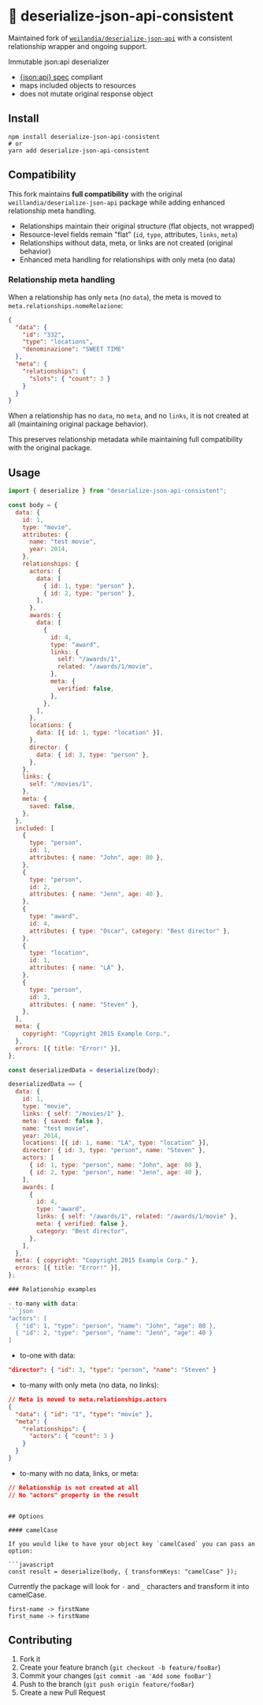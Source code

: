 # 🥣 deserialize-json-api-consistent

Maintained fork of [`weilandia/deserialize-json-api`](https://github.com/weilandia/deserialize-json-api) with a consistent relationship wrapper and ongoing support.

Immutable json:api deserializer

- [{json:api} spec](https://jsonapi.org/) compliant
- maps included objects to resources
- does not mutate original response object

## Install

```
npm install deserialize-json-api-consistent
# or
yarn add deserialize-json-api-consistent
```

## Compatibility

This fork maintains **full compatibility** with the original `weillandia/deserialize-json-api` package while adding enhanced relationship meta handling.

- Relationships maintain their original structure (flat objects, not wrapped)
- Resource-level fields remain "flat" (`id`, `type`, attributes, `links`, `meta`)
- Relationships without data, meta, or links are not created (original behavior)
- Enhanced meta handling for relationships with only meta (no data)

### Relationship meta handling

When a relationship has only `meta` (no `data`), the meta is moved to `meta.relationships.nomeRelazione`:

```json
{
  "data": {
    "id": "332",
    "type": "locations",
    "denominazione": "SWEET TIME"
  },
  "meta": {
    "relationships": {
      "slots": { "count": 3 }
    }
  }
}
```

When a relationship has no `data`, no `meta`, and no `links`, it is not created at all (maintaining original package behavior).

This preserves relationship metadata while maintaining full compatibility with the original package.

## Usage

```js
import { deserialize } from "deserialize-json-api-consistent";

const body = {
  data: {
    id: 1,
    type: "movie",
    attributes: {
      name: "test movie",
      year: 2014,
    },
    relationships: {
      actors: {
        data: [
          { id: 1, type: "person" },
          { id: 2, type: "person" },
        ],
      },
      awards: {
        data: [
          {
            id: 4,
            type: "award",
            links: {
              self: "/awards/1",
              related: "/awards/1/movie",
            },
            meta: {
              verified: false,
            },
          },
        ],
      },
      locations: {
        data: [{ id: 1, type: "location" }],
      },
      director: {
        data: { id: 3, type: "person" },
      },
    },
    links: {
      self: "/movies/1",
    },
    meta: {
      saved: false,
    },
  },
  included: [
    {
      type: "person",
      id: 1,
      attributes: { name: "John", age: 80 },
    },
    {
      type: "person",
      id: 2,
      attributes: { name: "Jenn", age: 40 },
    },
    {
      type: "award",
      id: 4,
      attributes: { type: "Oscar", category: "Best director" },
    },
    {
      type: "location",
      id: 1,
      attributes: { name: "LA" },
    },
    {
      type: "person",
      id: 3,
      attributes: { name: "Steven" },
    },
  ],
  meta: {
    copyright: "Copyright 2015 Example Corp.",
  },
  errors: [{ title: "Error!" }],
};

const deserializedData = deserialize(body);

deserializedData == {
  data: {
    id: 1,
    type: "movie",
    links: { self: "/movies/1" },
    meta: { saved: false },
    name: "test movie",
    year: 2014,
    locations: [{ id: 1, name: "LA", type: "location" }],
    director: { id: 3, type: "person", name: "Steven" },
    actors: [
      { id: 1, type: "person", name: "John", age: 80 },
      { id: 2, type: "person", name: "Jenn", age: 40 },
    ],
    awards: [
      {
        id: 4,
        type: "award",
        links: { self: "/awards/1", related: "/awards/1/movie" },
        meta: { verified: false },
        category: "Best director",
      },
    ],
  },
  meta: { copyright: "Copyright 2015 Example Corp." },
  errors: [{ title: "Error!" }],
};

### Relationship examples

- to-many with data:
```json
"actors": [
  { "id": 1, "type": "person", "name": "John", "age": 80 },
  { "id": 2, "type": "person", "name": "Jenn", "age": 40 }
]
```

- to-one with data:
```json
"director": { "id": 3, "type": "person", "name": "Steven" }
```

- to-many with only meta (no data, no links):
```json
// Meta is moved to meta.relationships.actors
{
  "data": { "id": "1", "type": "movie" },
  "meta": {
    "relationships": {
      "actors": { "count": 3 }
    }
  }
}
```

- to-many with no data, links, or meta:
```json
// Relationship is not created at all
// No "actors" property in the result
```
```

## Options

#### camelCase

If you would like to have your object key `camelCased` you can pass an option:

```javascript
const result = deserialize(body, { transformKeys: "camelCase" });
```

Currently the package will look for `-` and `_` characters and transform it into camelCase.

```
first-name -> firstName
first_name -> firstName
```

## Contributing

1. Fork it
2. Create your feature branch (`git checkout -b feature/fooBar`)
3. Commit your changes (`git commit -am 'Add some fooBar'`)
4. Push to the branch (`git push origin feature/fooBar`)
5. Create a new Pull Request

